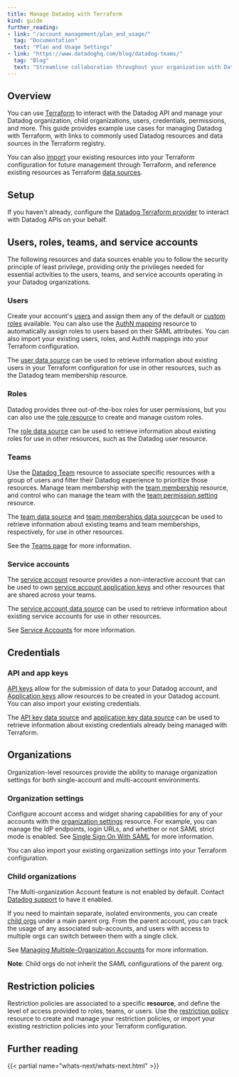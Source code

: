 ```yaml
---
title: Manage Datadog with Terraform
kind: guide
further_reading:
- link: "/account_management/plan_and_usage/"
  tag: "Documentation"
  text: "Plan and Usage Settings"
- link: "https://www.datadoghq.com/blog/datadog-teams/"
  tag: "Blog"
  text: "Streamline collaboration throughout your organization with Datadog Teams"
---
```


## Overview

You can use [Terraform][28] to interact with the Datadog API and manage your Datadog organization, child organizations, users, credentials, permissions, and more. This guide provides example use cases for managing Datadog with Terraform, with links to commonly used Datadog resources and data sources in the Terraform registry.

You can also [import][29] your existing resources into your Terraform configuration for future management through Terraform, and reference existing resources as Terraform [data sources][30].

## Setup

If you haven't already, configure the [Datadog Terraform provider][8] to interact with Datadog APIs on your behalf.

## Users, roles, teams, and service accounts

The following resources and data sources enable you to follow the security principle of least privilege, providing only the privileges needed for essential activities to the users, teams, and service accounts operating in your Datadog organizations.

### Users

Create your account's [users][10] and assign them any of the default or [custom roles][9] available. You can also use the [AuthN mapping][20] resource to automatically assign roles to users based on their SAML attributes. You can also import your existing users, roles, and AuthN mappings into your Terraform configuration.

The [user data source][21] can be used to retrieve information about existing users in your Terraform configuration for use in other resources, such as the Datadog team membership resource.

### Roles

Datadog provides three out-of-the-box roles for user permissions, but you can also use the [role resource][18] to create and manage custom roles.

The [role data source][22] can be used to retrieve information about existing roles for use in other resources, such as the Datadog user resource.

### Teams

Use the [Datadog Team][11] resource to associate specific resources with a group of users and filter their Datadog experience to prioritize those resources. Manage team membership with the [team membership][12] resource, and control who can manage the team with the [team permission setting][17] resource.

The [team data source][23] and [team memberships data source][24]can be used to retrieve information about existing teams and team memberships, respectively, for use in other resources.

See the [Teams page][13] for more information.

### Service accounts

The [service account][14] resource provides a non-interactive account that can be used to own [service account application keys][15] and other resources that are shared across your teams. 

The [service account data source][25] can be used to retrieve information about existing service accounts for use in other resources.

See [Service Accounts][16] for more information.

## Credentials

### API and app keys

[API keys][6] allow for the submission of data to your Datadog account, and [Application keys][7] allow resources to be created in your Datadog account. You can also import your existing credentials.

The [API key data source][26] and [application key data source][27] can be used to retrieve information about existing credentials already being managed with Terraform.

## Organizations

Organization-level resources provide the ability to manage organization settings for both single-account and multi-account environments.

### Organization settings

Configure account access and widget sharing capabilities for any of your accounts with the [organization settings][4] resource. For example, you can manage the IdP endpoints, login URLs, and whether or not SAML strict mode is enabled. See [Single Sign On With SAML][5] for more information.

You can also import your existing organization settings into your Terraform configuration.

### Child organizations

<div class="alert alert-info">The Multi-organization Account feature is not enabled by default. Contact <a href="https://docs.datadoghq.com/help/" target="_blank">Datadog support</a> to have it enabled.</div>

If you need to maintain separate, isolated environments, you can create [child orgs][1] under a main parent org. From the parent account, you can track the usage of any associated sub-accounts, and users with access to multiple orgs can switch between them with a single click.

See [Managing Multiple-Organization Accounts][3] for more information.

**Note**: Child orgs do not inherit the SAML configurations of the parent org.

## Restriction policies

Restriction policies are associated to a specific **resource**, and define the level of access provided to roles, teams, or users. Use the [restriction policy][19] resource to create and manage your restriction policies, or import your existing restriction policies into your Terraform configuration.

## Further reading

{{< partial name="whats-next/whats-next.html" >}}

[1]: https://registry.terraform.io/providers/DataDog/datadog/latest/docs/resources/child_organization
[2]: /help/
[3]: /account_management/multi_organization/
[4]: https://registry.terraform.io/providers/DataDog/datadog/latest/docs/resources/organization_settings
[5]: /account_management/saml/
[6]: https://registry.terraform.io/providers/DataDog/datadog/latest/docs/resources/api_key
[7]: https://registry.terraform.io/providers/DataDog/datadog/latest/docs/resources/application_key
[8]: /integrations/terraform/
[9]: /account_management/rbac/?tab=datadogapplication#custom-roles
[10]: https://registry.terraform.io/providers/DataDog/datadog/latest/docs/resources/user
[11]: https://registry.terraform.io/providers/DataDog/datadog/latest/docs/resources/team
[12]: https://registry.terraform.io/providers/DataDog/datadog/latest/docs/resources/team_membership
[13]: /account_management/teams/
[14]: https://registry.terraform.io/providers/DataDog/datadog/latest/docs/resources/service_account
[15]: https://registry.terraform.io/providers/DataDog/datadog/latest/docs/resources/service_account_application_key
[16]: /account_management/org_settings/service_accounts
[17]: https://registry.terraform.io/providers/DataDog/datadog/latest/docs/resources/team_permission_setting
[18]: https://registry.terraform.io/providers/DataDog/datadog/latest/docs/resources/role
[19]: https://registry.terraform.io/providers/DataDog/datadog/latest/docs/resources/restriction_policy
[20]: https://registry.terraform.io/providers/DataDog/datadog/latest/docs/resources/authn_mapping
[21]: https://registry.terraform.io/providers/DataDog/datadog/latest/docs/data-sources/user
[22]: https://registry.terraform.io/providers/DataDog/datadog/latest/docs/data-sources/role
[23]: https://registry.terraform.io/providers/DataDog/datadog/latest/docs/data-sources/team
[24]: https://registry.terraform.io/providers/DataDog/datadog/latest/docs/data-sources/team_memberships
[25]: https://registry.terraform.io/providers/DataDog/datadog/latest/docs/data-sources/service_account
[26]: https://registry.terraform.io/providers/DataDog/datadog/latest/docs/data-sources/api_key
[27]: https://registry.terraform.io/providers/DataDog/datadog/latest/docs/data-sources/application_key
[28]: https://www.terraform.io/
[29]: https://developer.hashicorp.com/terraform/cli/import
[30]: https://developer.hashicorp.com/terraform/language/data-sources